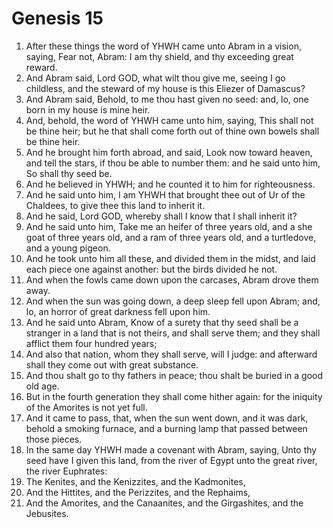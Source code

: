 ﻿# Genesis 15
1. After these things the word of YHWH came unto Abram in a vision, saying, Fear not, Abram: I am thy shield, and thy exceeding great reward. 
2. And Abram said, Lord GOD, what wilt thou give me, seeing I go childless, and the steward of my house is this Eliezer of Damascus? 
3. And Abram said, Behold, to me thou hast given no seed: and, lo, one born in my house is mine heir. 
4. And, behold, the word of YHWH came unto him, saying, This shall not be thine heir; but he that shall come forth out of thine own bowels shall be thine heir. 
5. And he brought him forth abroad, and said, Look now toward heaven, and tell the stars, if thou be able to number them: and he said unto him, So shall thy seed be. 
6. And he believed in YHWH; and he counted it to him for righteousness. 
7. And he said unto him, I am YHWH that brought thee out of Ur of the Chaldees, to give thee this land to inherit it. 
8. And he said, Lord GOD, whereby shall I know that I shall inherit it? 
9. And he said unto him, Take me an heifer of three years old, and a she goat of three years old, and a ram of three years old, and a turtledove, and a young pigeon. 
10. And he took unto him all these, and divided them in the midst, and laid each piece one against another: but the birds divided he not. 
11. And when the fowls came down upon the carcases, Abram drove them away. 
12. And when the sun was going down, a deep sleep fell upon Abram; and, lo, an horror of great darkness fell upon him. 
13. And he said unto Abram, Know of a surety that thy seed shall be a stranger in a land that is not theirs, and shall serve them; and they shall afflict them four hundred years; 
14. And also that nation, whom they shall serve, will I judge: and afterward shall they come out with great substance. 
15. And thou shalt go to thy fathers in peace; thou shalt be buried in a good old age. 
16. But in the fourth generation they shall come hither again: for the iniquity of the Amorites is not yet full. 
17. And it came to pass, that, when the sun went down, and it was dark, behold a smoking furnace, and a burning lamp that passed between those pieces. 
18. In the same day YHWH made a covenant with Abram, saying, Unto thy seed have I given this land, from the river of Egypt unto the great river, the river Euphrates: 
19. The Kenites, and the Kenizzites, and the Kadmonites, 
20. And the Hittites, and the Perizzites, and the Rephaims, 
21. And the Amorites, and the Canaanites, and the Girgashites, and the Jebusites. 
